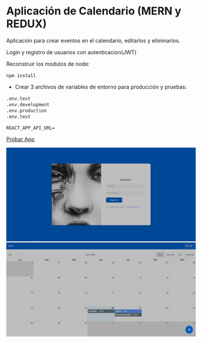 # Aplicación de Calendario (MERN y REDUX)

Aplicación para crear eventos en el calendario, editarlos y eliminarlos.

Login y registro de usuarios con autenticacion(JWT)

Reconstruir los modulos de node:

```
npm install
```

-  Crear 3 archivos de variables de entorno para producción y pruebas:

```
.env.test
.env.development
.env.production
.env.test
```

```
REACT_APP_API_URL=
```

[Probar App](https://mern-calendar-jp.herokuapp.com)

![imagen de la app](public/calendar_app_1.png)
![imagen de la app](public/calendar_app_2.png)

